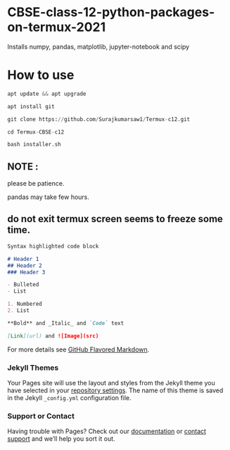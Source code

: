 # CBSE-class-12-python-packages-on-termux-2021
Installs numpy, pandas, matplotlib, jupyter-notebook and scipy

# How to use
```python
apt update && apt upgrade

apt install git

git clone https://github.com/Surajkumarsaw1/Termux-c12.git

cd Termux-CBSE-c12

bash installer.sh
```

## NOTE :
please be patience.

pandas may take few hours.

## do not exit termux screen seems to freeze some time.


```markdown
Syntax highlighted code block

# Header 1
## Header 2
### Header 3

- Bulleted
- List

1. Numbered
2. List

**Bold** and _Italic_ and `Code` text

[Link](url) and ![Image](src)
```

For more details see [GitHub Flavored Markdown](https://guides.github.com/features/mastering-markdown/).

### Jekyll Themes

Your Pages site will use the layout and styles from the Jekyll theme you have selected in your [repository settings](https://github.com/Surajkumarsaw1/Termux-c12/settings). The name of this theme is saved in the Jekyll `_config.yml` configuration file.

### Support or Contact

Having trouble with Pages? Check out our [documentation](https://docs.github.com/categories/github-pages-basics/) or [contact support](https://github.com/contact) and we’ll help you sort it out.
